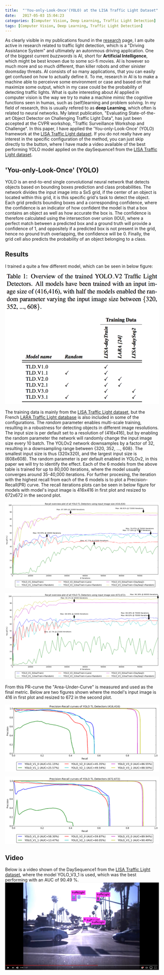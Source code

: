 ```yaml
---
title:  "'You-only-Look-Once'(YOLO) at the LISA Traffic Light Dataset"
date:   2017-05-03 15:04:23
categories: [Computer Vision, Deep Learning, Traffic Light Detection]
tags: [Computer Vision, Deep Learning, Traffic Light Detection]
---
```

As clearly visible in my publications found in the [research](http://mbornoe.github.io/research.html) page, I am quite active in research related to traffic light detection, which is a "Driving Assistance System" and ultimately an autonmous driving application. One of the biggest current *buzzwords* is AI, short for **Artificial Intelligence**, which might be best known due to some sci-fi movies. AI is however so much more and so much different, than killer robots and other sinister doomsday threats. AI consists of so many applications, that you can easily get confused on how to actually define it. To me, research in AI is to make a machine able to perceivve some environment or case and based on that maximize some output, which in my case could be the probability of detecting traffic lights. What is quite interesting about AI applied in computer vision is the way we try to make a machine *mimic* the cognitive functions seen in humas, such as (self)learning and problem solving. In my field of research, this is usually refered to as **deep Learning**, which often is related to neural networks. My latest publication, "Evaluating State-of-the-art Object Detector on Challenging Traffic Light Data", has just been accepted at the CVPR workshop, "Traffic Surveillance Workshop and Challenge". In this paper, I have applied the 'You-only-Look-Once' (YOLO) framework at the [LISA Traffic Light dataset](http://cvrr.ucsd.edu/vivachallenge/index.php/traffic-light/traffic-light-detection/). If you do not really have any interest in the specific configuration of the method, you can just skip directly to the button, where I have made a video available of the best performing YOLO model applied on the daySequence1 from the [LISA Traffic Light dataset](http://cvrr.ucsd.edu/vivachallenge/index.php/traffic-light/traffic-light-detection/).

## 'You-only-Look-Once' (YOLO)
YOLO is an end-to-end single convolutional neural network that detects objects based on bounding boxes prediction and class probabilities. The network divides the input image into a SxS grid, if the center of an object is located within this grid, it is this specific grid's task to detect the object. Each grid predicts bounding boxes and a corresponding confidence, where the confidence is an indicator of how confident the model is that a box contains an object as well as how accurate the box is. The confidence is therefore calculated using the intersection over union (IOU), where a perfect match between a predicted box and a ground truth will provide a confidence of 1, and oppositely if a predicted box is not present in the grid, hence no ground truth overlapping, the confidence will be 0. Finally, the grid cell also predicts the probability of an object belonging to a class. 

## Results
I trained a quite a few different model, which can be seen in below figure:

![consortium](/images/posts/yolo_cvpr_tld/tldTable.png)

The training data is mainly from the [LISA Traffic Light dataset](http://cvrr.ucsd.edu/vivachallenge/index.php/traffic-light/traffic-light-detection/), but the French 
[LARA Traffic Light database](http://cvrr.ucsd.edu/vivachallenge/index.php/traffic-light/traffic-light-detection/) is also included in some of the configurations. The *random* parameter enables multi-scale training, resulting in a robustness for detecting objects in different image resolutions. The input size is per default set to a resolution of (416x416), but by enabling the random parameter the network will randomly change the input image size every 10 batch. The YOLOv2 network downsamples by a factor of 32, resulting in a downsampling range between \{320, 352, ..., 608\}. The smallest input size is thus (320x320), and the largest input size is (608x608). The random parameter is per default enabled in YOLOv2, in this paper we will try to identify the effect. Each of the 6 models from the above table is trained for up to 80,000 iterations, where the model usually converges around 35-40,000 iterations.  For further procesing, the iteration with the highest recall from each of the 6 models is to plot a Precision-Recall(PR) curve. The recall iterations plots can be seen in below figure for models with model's input image is 416x416 in first plot and resized to 672x672 in the second plot.

![consortium](/images/posts/yolo_cvpr_tld/recall416.png)

![consortium](/images/posts/yolo_cvpr_tld/recall672.png)

 From this PR-curve the "Area-Under-Curve" is measured and used as the final metric. Below are two figures shown where the model's input image is 416 in first plot and resized to 672 in the second plot.

![consortium](/images/posts/yolo_cvpr_tld/PRC-AUC-416.png)

![consortium](/images/posts/yolo_cvpr_tld/PRC-AUC-672.png)

## Video
Below is a video shown of the DaySequence1 from the [LISA Traffic Light dataset](http://cvrr.ucsd.edu/vivachallenge/index.php/traffic-light/traffic-light-detection/), where the model YOLO_V3_1 is used, which was the best performing with an AUC of 90.49 %.
[![yolo_video](/images/posts/yolo_cvpr_tld/yoloVideoYoutube.png)](https://youtu.be/XtPoE1NuXfA "yolo_video")
